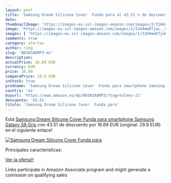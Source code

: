 ```yaml
---
layout: post
title: 'Samsung Dream Silicone Cover  Funda para al 43.51 % de descuento'
date: 
thumbnailImage: 'https://images-eu.ssl-images-amazon.com/images/I/31H4mwKTjwL._SL200_.jpg'
image: 'https://images-eu.ssl-images-amazon.com/images/I/31H4mwKTjwL._SL200_.jpg'
images: [ 'https://images-eu.ssl-images-amazon.com/images/I/31H4mwKTjwL._SL200_.jpg' ]
comments: true
category: ofertas
author: ring
slug: 'B01N3AQMP3-es'
description:
actualPrice: 16.89 EUR
currency: EUR
price: 16.89
comparePrice: 29.9 EUR
inStock: true
prodname: 'Samsung Dream Silicone Cover  Funda para smartphone Samsung Galaxy S8  Gris'
country: 'es'
buyurl: 'https://www.amazon.es/dp/B01N3AQMP3/?tag=tolees-21'
descuento: '43.51'
titulo: 'Samsung Dream Silicone Cover  Funda para'
---
```


Está [Samsung Dream Silicone Cover  Funda para smartphone Samsung Galaxy S8  Gris](https://www.amazon.es/dp/B01N3AQMP3/?tag=tolees-21) con 43.51 de descuento por 16.89 EUR (original: 29.9 EUR) en el siguiente enlace!

[![Samsung Dream Silicone Cover  Funda para](https://images-eu.ssl-images-amazon.com/images/I/31H4mwKTjwL._SL200_.jpg)](https://www.amazon.es/dp/B01N3AQMP3/?tag=tolees-21)

Principales características:


[Ver la oferta!!](https://www.amazon.es/dp/B01N3AQMP3/?tag=tolees-21)

Links participate in Amazon Associate program and might generate a comission on qualifying sales


